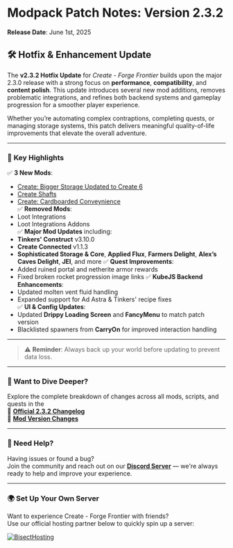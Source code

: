 # **Modpack Patch Notes: Version 2.3.2**  
**Release Date**: June 1st, 2025  

## 🛠️ Hotfix & Enhancement Update
The **v2.3.2 Hotfix Update** for *Create - Forge Frontier* builds upon the major 2.3.0 release with a strong focus on **performance**, **compatibility**, and **content polish**. This update introduces several new mod additions, removes problematic integrations, and refines both backend systems and gameplay progression for a smoother player experience.

Whether you’re automating complex contraptions, completing quests, or managing storage systems, this patch delivers meaningful quality-of-life improvements that elevate the overall adventure.

---

### 🌟 **Key Highlights**
✅ **3 New Mods**:  
- [Create: Bigger Storage Updated to Create 6](https://www.curseforge.com/minecraft/mc-mods/create-bigger-storage-updated-to-create-6)  
- [Create Shafts](https://www.curseforge.com/minecraft/mc-mods/create-shafts)  
- [Create: Cardboarded Conveynience](https://www.curseforge.com/minecraft/mc-mods/create-cardboarded-conveynience)  
✅ **Removed Mods**:  
- Loot Integrations  
- Loot Integrations Addons  
✅ **Major Mod Updates** including:  
- **Tinkers' Construct** v3.10.0  
- **Create Connected** v1.1.3  
- **Sophisticated Storage & Core**, **Applied Flux**, **Farmers Delight**, **Alex’s Caves Delight**, **JEI**, and more
✅ **Quest Improvements**:  
- Added ruined portal and netherite armor rewards  
- Fixed broken rocket progression image links
✅ **KubeJS Backend Enhancements**:  
- Updated molten vent fluid handling  
- Expanded support for Ad Astra & Tinkers' recipe fixes  
✅ **UI & Config Updates**:  
- Updated **Drippy Loading Screen** and **FancyMenu** to match patch version  
- Blacklisted spawners from **CarryOn** for improved interaction handling  
---

> ⚠️ **Reminder**: Always back up your world before updating to prevent data loss.  
---
### 📖 Want to Dive Deeper?
Explore the complete breakdown of changes across all mods, scripts, and quests in the  
📄 **[Official 2.3.2 Changelog](https://github.com/Landscapes-Reimagined/Create-Forge-Frontier/blob/main/changelogs/2.3.2_Changelog.md)**  
🔧 **[Mod Version Changes](https://github.com/Landscapes-Reimagined/Create-Forge-Frontier/blob/main/changelogs/2.3.2_Mod_Updates.md)**  

---

### 💬 Need Help?
Having issues or found a bug?  
Join the community and reach out on our [**Discord Server**](https://discord.gg/quenZthXgy) — we're always ready to help and improve your experience.

---

### 🌍 Set Up Your Own Server
Want to experience Create - Forge Frontier with friends?  
Use our official hosting partner below to quickly spin up a server:

[![BisectHosting](https://www.bisecthosting.com/images/CF/CREATE_FORGE_FRONTIER/CREATE_FORGE_FRONTIER_Promo.webp)](https://bisecthosting.com/M0nkeyPr0grammer?r=curseforge+changelog)  
